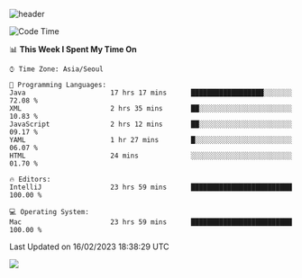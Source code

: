 ![header](https://capsule-render.vercel.app/api?type=Egg&color=timeAuto&height=300&section=header&text=PoPo&fontSize=90&animation=fadeIn)

  <!--START_SECTION:waka-->
![Code Time](http://img.shields.io/badge/Code%20Time-508%20hrs%2010%20mins-blue)

📊 **This Week I Spent My Time On** 

```text
⌚︎ Time Zone: Asia/Seoul

💬 Programming Languages: 
Java                     17 hrs 17 mins      ██████████████████░░░░░░░   72.08 % 
XML                      2 hrs 35 mins       ██░░░░░░░░░░░░░░░░░░░░░░░   10.83 % 
JavaScript               2 hrs 12 mins       ██░░░░░░░░░░░░░░░░░░░░░░░   09.17 % 
YAML                     1 hr 27 mins        █░░░░░░░░░░░░░░░░░░░░░░░░   06.07 % 
HTML                     24 mins             ░░░░░░░░░░░░░░░░░░░░░░░░░   01.70 % 

🔥 Editors: 
IntelliJ                 23 hrs 59 mins      █████████████████████████   100.00 % 

💻 Operating System: 
Mac                      23 hrs 59 mins      █████████████████████████   100.00 % 

```


 Last Updated on 16/02/2023 18:38:29 UTC
<!--END_SECTION:waka-->



<img src="https://capsule-render.vercel.app/api?type=Egg&color=timeAuto&height=300&section=footer&text=PoPo&fontSize=90&animation=fadeIn&reversal=true" />
